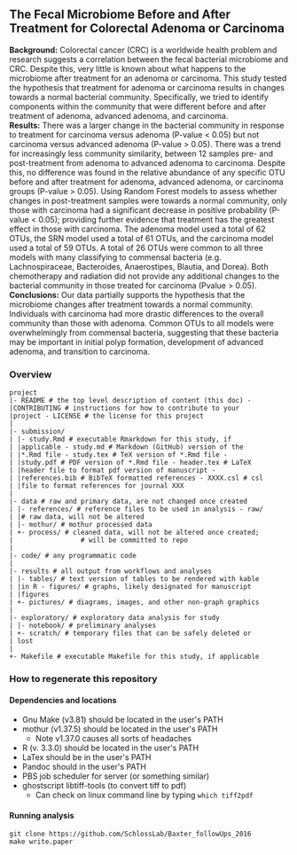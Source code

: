 ## The Fecal Microbiome Before and After Treatment for Colorectal Adenoma or Carcinoma

**Background:** Colorectal cancer (CRC) is a worldwide health problem and research suggests a correlation between the fecal bacterial microbiome and CRC.  Despite this, very little is known about what happens to the microbiome after treatment for an adenoma or carcinoma.  This study tested the hypothesis that treatment for adenoma or carcinoma results in changes towards a normal bacterial community.  Specifically, we tried to identify components within the community that were different before and after treatment of adenoma, advanced adenoma, and carcinoma.  
**Results:** There was a larger change in the bacterial community in response to treatment for carcinoma versus adenoma (P-value < 0.05) but not carcinoma versus advanced adenoma (P-value > 0.05). There was a trend for increasingly less community similarity, between 12 samples pre- and post-treatment from adenoma to advanced adenoma to carcinoma. Despite this, no difference was found in the relative abundance of any specific OTU before and after treatment for adenoma, advanced adenoma, or carcinoma groups (P-value > 0.05). Using Random Forest models to assess whether changes in post-treatment samples were towards a normal community, only those with carcinoma had a significant decrease in positive probability (P-value < 0.05); providing further evidence that treatment has the greatest effect in those with carcinoma. The adenoma model used a total of 62 OTUs, the SRN model used a total of 61 OTUs, and the carcinoma model used a total of 59 OTUs. A total of 26 OTUs were common to all three models with many classifying to commensal bacteria (e.g. Lachnospiraceae, Bacteroides, Anaerostipes, Blautia, and Dorea). Both chemotherapy and radiation did not provide any additional changes to the
bacterial community in those treated for carcinoma (Pvalue > 0.05).  
**Conclusions:** Our data partially supports the hypothesis that the microbiome changes after treatment towards a normal community. Individuals with carcinoma had more drastic differences to the overall community than those with adenoma. Common OTUs to all
models were overwhelmingly from commensal bacteria, suggesting that these bacteria may be important in initial polyp formation, development of advanced adenoma, and transition to carcinoma.

### Overview
	project
	|- README # the top level description of content (this doc) - 
	|CONTRIBUTING # instructions for how to contribute to your 
	|project - LICENSE # the license for this project
	|
	|- submission/
	| |- study.Rmd # executable Rmarkdown for this study, if 
	| |applicable - study.md # Markdown (GitHub) version of the 
	| |*.Rmd file - study.tex # TeX version of *.Rmd file - 
	| |study.pdf # PDF version of *.Rmd file - header.tex # LaTeX 
	| |header file to format pdf version of manuscript - 
	| |references.bib # BibTeX formatted references - XXXX.csl # csl 
	| |file to format references for journal XXX
	|
	|- data # raw and primary data, are not changed once created
	| |- references/ # reference files to be used in analysis - raw/ 
	| |# raw data, will not be altered
	| |- mothur/ # mothur processed data
	| +- process/ # cleaned data, will not be altered once created;
	|                 # will be committed to repo
	|
	|- code/ # any programmatic code
	|
	|- results # all output from workflows and analyses
	| |- tables/ # text version of tables to be rendered with kable 
	| |in R - figures/ # graphs, likely designated for manuscript 
	| |figures
	| +- pictures/ # diagrams, images, and other non-graph graphics
	|
	|- exploratory/ # exploratory data analysis for study
	| |- notebook/ # preliminary analyses
	| +- scratch/ # temporary files that can be safely deleted or 
	| lost
	|
	+- Makefile # executable Makefile for this study, if applicable
### How to regenerate this repository
#### Dependencies and locations  
* Gnu Make (v3.81) should be located in the user's PATH  
* mothur (v1.37.5) should be located in the user's PATH
	* Note v1.37.0 causes all sorts of headaches  	
* R (v. 3.3.0) should be located in the user's PATH  
* LaTex should be in the user's PATH
* Pandoc should in the user's PATH
* PBS job scheduler for server (or something similar)
* ghostscript libtiff-tools (to convert tiff to pdf)
	* Can check on linux command line by typing `which tiff2pdf`

#### Running analysis  
```git clone https://github.com/SchlossLab/Baxter_followUps_2016```  
```make write.paper```
